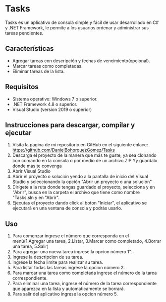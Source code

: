 # Tasks
Tasks es un aplicativo de consola simple y fácil de usar desarrollado en C# y .NET Framework, le permite a los usuarios ordenar y administrar sus tareas pendientes.

## Características

- Agregar tareas con descripción y fechas de vencimiento(opcional).
- Marcar tareas como completadas.
- Eliminar tareas de la lista.

## Requisitos

- Sistema operativo: Windows 7 o superior.
- .NET Framework 4.8 o superior.
- Visual Studio (version 2019 o superior)

## Instrucciones para descargar, compilar y ejecutar
1. Visita la pagina de mi repositorio en GitHub en el siguiente enlace: https://github.com/DanielBohorquezGomez/Tasks
2. Descarga el proyecto de la manera que más te guste, ya sea clonando con comando en la consola o por medio de un archivo ZIP Yy guardalo donde mas te convenga
3. Abrir Visual Studio
5. Abrir el proyecto o solución yendo a la pantalla de inicio del Visual Studio y seleccionando la opción "Abrir un proyecto o una solución"
6. Dirígete a la ruta donde tengas guardado el proyecto, selecciona y en "Abrir", busca en la carpeta el archivo que tiene como nombre "Tasks.sln y en "Abrir".
7. Ejecutas el proyecto dando click al boton "Iniciar", el aplicativo se ejecutará en una ventana de consola y podrás usarlo.

## Uso
1. Para comenzar ingrese el número que corresponda en el menú(1.Agregar una tarea, 2.Listar, 3.Marcar como completado, 4.Borrar una tarea, 5.Salir)
2. Para agregar una nueva tarea ingrese la opcion número 1".
3. Ingrese la descripcion de su tarea.
4. ingrese la fecha limite para realizar su tarea.
5. Para listar todas las tareas ingrese la opcion número 2.
6. Para marcar una tarea como completada ingrese el número de la tarea correspondiente.
7. Para eliminar una tarea, ingrese el número de la tarea correspondiente que aparezca en la lista y automaticamente se borrará.
8. Para salir del aplicativo ingrese la opcion número 5.
